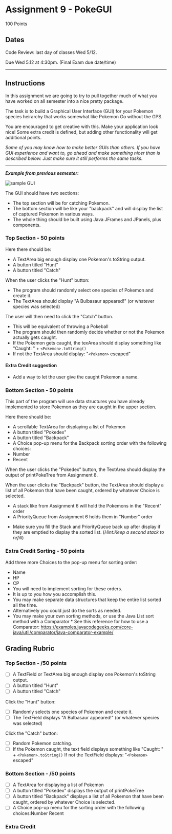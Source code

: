 # Assignment 9 - PokeGUI

100 Points
## Dates

Code Review: last day of classes Wed 5/12.

Due Wed 5.12 at 4:30pm. (Final Exam due date/time) 

----
## Instructions

In this assignment we are going to try to pull together much of what you have worked on all semester into a nice pretty package. 

The task is to build a Graphical User Interface (GUI) for your Pokemon species heirarchy that works somewhat like Pokemon Go without the GPS. 

You are encouraged to get creative with this. Make your application look nice! Some extra credit is defined, but adding other functionality will get additional points. 

*Some of you may know how to make better GUIs than others. If you have GUI experience and want to, go ahead and make something nicer than is described below. Just make sure it still performs the same tasks.*

----
***Example from previous semester:***

![sample GUI](https://github.com/ICSatKCC/Assignment9-PokeGUI/blob/master/pokegui.png "Sample GUI") 

The GUI should have two sections:
 * The top section will be for catching Pokemon.
 * The bottom section will be like your "backpack" and will display the list of captured Pokemon in various ways.
 * The whole thing should be built using Java JFrames and JPanels, plus components.
 
### Top Section - 50 points
Here there should be:
  * A TextArea big enough display one Pokemon's toString output.
  * A button titled "Hunt"
  * A button titled "Catch"
  
When the user clicks the "Hunt" button:
  * The program should randomly select one species of Pokemon and create it. 
  * The TextArea should display "A Bulbasaur appeared!" (or whatever species was selected)
  
The user will then need to click the "Catch" button.
  * This will be equivalent of throwing a Pokeball
  * The program should then randomly decide whether or not the Pokemon actually gets caught.
   * If the Pokemon gets caught, the texArea should display something like "Caught: " + ```<Pokemon>.toString()```
   * If not the TextArea should display: "```<Pokemon>``` escaped"
   
#### Extra Credit suggestion
 * Add a way to let the user give the caught Pokemon a name.
 
### Bottom Section - 50 points
This part of the program will use data structures you have already implemented to store Pokemon as they are caught in the upper section. 

Here there should be:
 * A scrollable TextArea for displaying a list of Pokemon
 * A button titled "Pokedex"
 * A button titled "Backpack"
 * A Choice pop-up menu for the Backpack sorting order with the following choices:
  * Number
  * Recent
  
When the user clicks the "Pokedex" button, the TextArea should display the output of printPokeTree from Assignment 8. 

When the user clicks the "Backpack" button, the TextArea should display a list of all Pokemon that have been caught, ordered by whatever Choice is selected.
 * A stack like from Assignment 6 will hold the Pokemons in the "Recent" order
 * A PriorityQueue from Assignment 6 holds them in "Number" order
  - Make sure you fill the Stack and PriorityQueue back up after display if they are emptied to display the sorted list. (*Hint:Keep a second stack to refill*)
 
### Extra Credit Sorting - 50 points
Add three more Choices to the pop-up menu for sorting order:
  * Name
  * HP
  * CP
 * You will need to implement sorting for these orders.
  * It is up to you how you accomplish this.
   * You may make separate data structures that keep the entire list sorted all the time.
   * Alternatively you could just do the sorts as needed.
   * You may make your own sorting methods, or use the Java List sort method with a Comparator
    * See this reference for how to use a Comparator: https://examples.javacodegeeks.com/core-java/util/comparator/java-comparator-example/

## Grading Rubric
 
### Top Section -  /50 points

- [ ] A TextField or TextArea big enough display one Pokemon's toString output.
- [ ] A button titled "Hunt"
- [ ] A button titled "Catch"

Click the "Hunt" button:
- [ ] Randomly selects one species of Pokemon and create it.
- [ ] The TextField  displays "A Bulbasaur appeared!" (or whatever species was selected)
 
Click the "Catch" button:
- [ ] Random Pokemon catching.
- [ ] If the Pokemon caught, the text field displays something like "Caught: " + ```<Pokemon>.toString()``` If not the TextField  displays: "```<Pokemon>``` escaped"

### Bottom Section - /50 points
- [ ] A TextArea for displaying a list of Pokemon
- [ ] A button titled "Pokedex"  displays the output of printPokeTree
- [ ] A button titled "Backpack" displays a list of all Pokemon that have been caught, ordered by whatever Choice is selected.
- [ ] A Choice pop-up menu for the sorting order with the following choices:Number Recent

### Extra Credit
